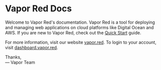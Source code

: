# Vapor Red Docs

Welcome to Vapor Red's documentation. Vapor Red is a tool for deploying and managing web applications on cloud platforms like Digital Ocean and AWS. If you are new to Vapor Red, check out the [Quick Start](./quick-start.md) guide. 

For more information, visit our website [vapor.red](https://vapor.red). To login to your account, visit [dashboard.vapor.red](https://dashboard.vapor.red).

Thanks,<br>&mdash; Vapor Team
